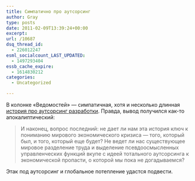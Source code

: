 ```yaml
---
title: Симпатично про аутсорсинг
author: Gray
type: posts
date: 2011-02-09T13:39:24+00:00
excerpt:
url: /10687
dsq_thread_id:
  - 226012247
esml_socialcount_LAST_UPDATED:
  - 1497293404
essb_cache_expire:
  - 1614830212
categories:
  - Uncategorized

---
```








В колонке «Ведомостей» — симпатичная, хотя и несколько длинная [история про аутсорсинг разработки][1]. Правда, вывод получился как-то апокалиптический:

> И наконец, вопрос последний: не дает ли нам эта история ключ к пониманию мирового экономического кризиса — того, который был, и того, который еще будет? Не ведет ли нас существующее мировое разделение труда и выделение псевдоосмысленных управленческих функций вкупе с идеей тотального аутсорсинга к экономической пропасти, о которой мы пока не догадываемся?

Этак под аутсорсинг и глобальное потепление удастся подвести.

 [1]: http://www.vedomosti.ru/newspaper/article/254596/autsorsing_do_absurda